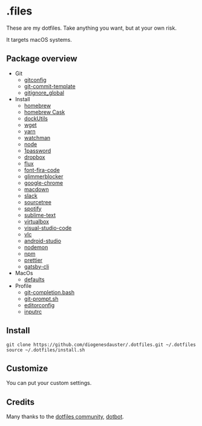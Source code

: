 # .files

These are my dotfiles. Take anything you want, but at your own risk.

It targets macOS systems.

## Package overview

* Git
  * [gitconfig](https://git-scm.com/docs/git-config)
  * [git-commit-template](https://udacity.github.io/git-styleguide/)
  * [gitignore_global](https://www.gitignore.io/api/macos)
* Install
  * [homebrew](https://brew.sh)
  * [homebrew Cask](http://caskroom.io)
  * [dockUtils](https://github.com/kcrawford/dockutil)
  * [wget](https://www.gnu.org/software/wget/)
  * [yarn](https://yarnpkg.com/en/)
  * [watchman](https://facebook.github.io/watchman/)
  * [node](https://nodejs.org/en/)
  * [1password](https://1password.com/)
  * [dropbox](https://www.dropbox.com)
  * [flux](https://justgetflux.com/)
  * [font-fira-code](https://github.com/tonsky/FiraCode)
  * [glimmerblocker](https://glimmerblocker.org/)
  * [google-chrome](https://www.google.com/chrome/)
  * [macdown](https://macdown.uranusjr.com/)
  * [slack](https://slack.com)
  * [sourcetree](https://www.sourcetreeapp.com/)
  * [spotify](www.spotify.com/‎)
  * [sublime-text](https://www.sublimetext.com/)
  * [virtualbox](https://www.virtualbox.org/)
  * [visual-studio-code](https://code.visualstudio.com/)
  * [vlc](https://www.videolan.org/vlc/)
  * [android-studio](https://developer.android.com/studio/)
  * [nodemon](https://nodemon.io/)
  * [npm](https://www.npmjs.com)
  * [prettier](https://prettier.io/)
  * [gatsby-cli](https://www.gatsbyjs.org/docs/)
* MacOs
  * [defaults](https://www.defaults-write.com)
* Profile
  * [git-completion.bash](https://github.com/git/git/blob/master/contrib/completion/git-completion.bash)
  * [git-prompt.sh](https://github.com/git/git/blob/master/contrib/completion/git-prompt.sh)
  * [editorconfig](https://editorconfig.org/)
  * [inputrc](https://ss64.com/bash/syntax-inputrc.html)

## Install

    git clone https://github.com/diogenesdauster/.dotfiles.git ~/.dotfiles
    source ~/.dotfiles/install.sh
  
## Customize

You can put your custom settings.

## Credits
Many thanks to the [dotfiles community](https://dotfiles.github.io), [dotbot](https://github.com/anishathalye/dotbot).
